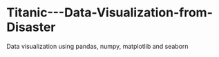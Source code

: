 # Titanic---Data-Visualization-from-Disaster
Data visualization using pandas, numpy, matplotlib and seaborn
